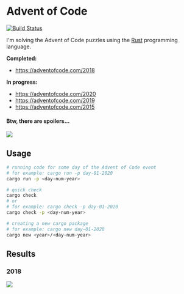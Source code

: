 # Advent of Code

[![Build Status](https://github.com/dashed/advent-of-code/workflows/Rust/badge.svg)](https://github.com/dashed/advent-of-code/actions?workflow=Rust)

I'm solving the Advent of Code puzzles using the [Rust](https://www.rust-lang.org/) programming language.

**Completed:**

- https://adventofcode.com/2018

**In progress:**

- https://adventofcode.com/2020
- https://adventofcode.com/2019
- https://adventofcode.com/2015

#### Btw, there are spoilers...

![](https://media.giphy.com/media/3bznFj6OB5381BEjDu/giphy.gif)

## Usage

```sh
# running code for some day of the Advent of Code event
# for example: cargo run -p day-01-2020
cargo run -p <day-num-year>

# quick check
cargo check
# or
# for example: cargo check -p day-01-2020
cargo check -p <day-num-year>

# creating a new cargo package
# for example: cargo new day-01-2020
cargo new <year>/<day-num-year>
```


## Results

### 2018

![](/results/ascii_image_2018.gif)

